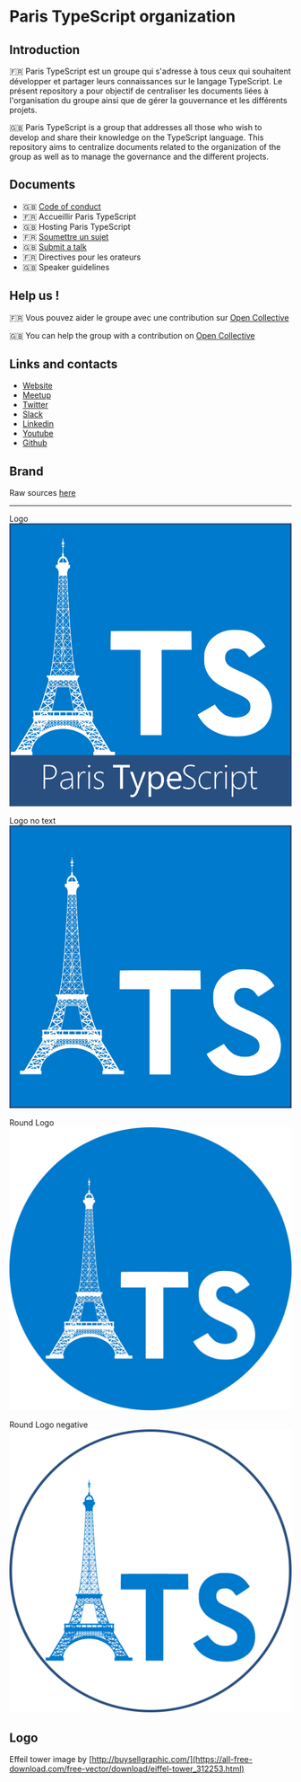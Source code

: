 # Paris TypeScript organization

## Introduction
🇫🇷
Paris TypeScript est un groupe qui s'adresse à tous ceux qui souhaitent développer et partager leurs connaissances sur le langage TypeScript. Le présent repository a pour objectif de centraliser les documents liées à l'organisation du groupe ainsi que de gérer la gouvernance et les différents projets.

🇬🇧
Paris TypeScript is a group that addresses all those who wish to develop and share their knowledge on the TypeScript language. This repository aims to centralize documents related to the organization of the group as well as to manage the governance and the different projects.

## Documents
- 🇬🇧 [Code of conduct](https://github.com/ParisTypeScript/organization/blob/main/docs/CODE_OF_CONDUCT.md)
- 🇫🇷 Accueillir Paris TypeScript
- 🇬🇧 Hosting Paris TypeScript
- 🇫🇷 [Soumettre un sujet](https://github.com/ParisTypeScript/talks/issues/new?template=talk.md)
- 🇬🇧 [Submit a talk](https://github.com/ParisTypeScript/talks/issues/new?template=talk-en.md)
- 🇫🇷 Directives pour les orateurs
- 🇬🇧 Speaker guidelines

## Help us !
🇫🇷
Vous pouvez aider le groupe avec une contribution sur [Open Collective](http://contribute.typescript.paris)

🇬🇧
You can help the group with a contribution on [Open Collective](http://contribute.typescript.paris)

## Links and contacts
- [Website](https://typescript.paris)
- [Meetup](https://www.meetup.com/Paris-Typescript/)
- [Twitter](https://twitter.com/ParisTypeScript)
- [Slack](https://join.slack.com/t/typescript-paris/shared_invite/zt-4d4kroc7-4KnJfeIshMjJh4PlZZQVRg)
- [Linkedin](https://www.linkedin.com/company/paris-typescript/)
- [Youtube](https://www.youtube.com/channel/UCoV7eLpMyIW1FSXwjk3nqIQ)
- [Github](https://github.com/ParisTypeScript)

## Brand

Raw sources [here](img/)

<hr>

Logo
![logo](img/logo.png)

Logo no text
![logo](img/logo-no-text.png)

Round Logo
![round-logo](img/logo-round.png)

Round Logo negative
![round-logo-negative](img/logo-round-negative.png)

## Logo

Effeil tower image by [http://buysellgraphic.com/](https://all-free-download.com/free-vector/download/eiffel-tower_312253.html)
